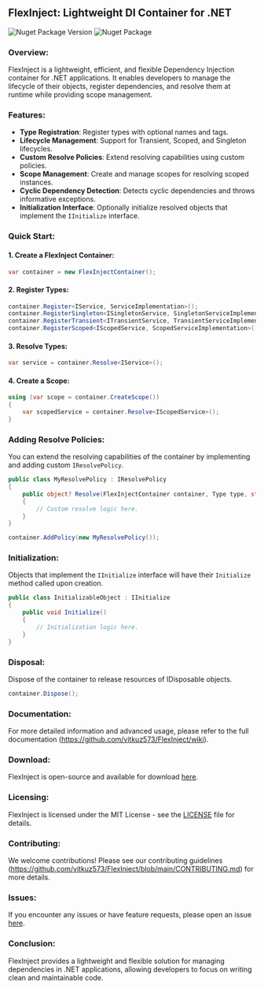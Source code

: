 ## FlexInject: Lightweight DI Container for .NET

![Nuget Package Version](https://img.shields.io/nuget/v/FlexInject?style=for-the-badge)
![Nuget Package](https://img.shields.io/nuget/dt/FlexInject?style=for-the-badge)

### Overview:
FlexInject is a lightweight, efficient, and flexible Dependency Injection container for .NET applications. It enables developers to manage the lifecycle of their objects, register dependencies, and resolve them at runtime while providing scope management.

### Features:
- **Type Registration**: Register types with optional names and tags.
- **Lifecycle Management**: Support for Transient, Scoped, and Singleton lifecycles.
- **Custom Resolve Policies**: Extend resolving capabilities using custom policies.
- **Scope Management**: Create and manage scopes for resolving scoped instances.
- **Cyclic Dependency Detection**: Detects cyclic dependencies and throws informative exceptions.
- **Initialization Interface**: Optionally initialize resolved objects that implement the `IInitialize` interface.

### Quick Start:

#### 1. **Create a FlexInject Container:**
```csharp
var container = new FlexInjectContainer();
```

#### 2. **Register Types:**
```csharp
container.Register<IService, ServiceImplementation>();
container.RegisterSingleton<ISingletonService, SingletonServiceImplementation>();
container.RegisterTransient<ITransientService, TransientServiceImplementation>();
container.RegisterScoped<IScopedService, ScopedServiceImplementation>();
```

#### 3. **Resolve Types:**
```csharp
var service = container.Resolve<IService>();
```

#### 4. **Create a Scope:**
```csharp
using (var scope = container.CreateScope())
{
    var scopedService = container.Resolve<IScopedService>();
}
```

### Adding Resolve Policies:
You can extend the resolving capabilities of the container by implementing and adding custom `IResolvePolicy`.

```csharp
public class MyResolvePolicy : IResolvePolicy
{
    public object? Resolve(FlexInjectContainer container, Type type, string? name, string? tag)
    {
        // Custom resolve logic here.
    }
}

container.AddPolicy(new MyResolvePolicy());
```

### Initialization:
Objects that implement the `IInitialize` interface will have their `Initialize` method called upon creation.

```csharp
public class InitializableObject : IInitialize
{
    public void Initialize()
    {
        // Initialization logic here.
    }
}
```

### Disposal:
Dispose of the container to release resources of IDisposable objects.

```csharp
container.Dispose();
```

### Documentation:
For more detailed information and advanced usage, please refer to the full documentation (https://github.com/vitkuz573/FlexInject/wiki).

### Download:
FlexInject is open-source and available for download [here](https://github.com/vitkuz573/FlexInject).

### Licensing:
FlexInject is licensed under the MIT License - see the [LICENSE](https://github.com/vitkuz573/FlexInject/blob/main/LICENSE) file for details.

### Contributing:
We welcome contributions! Please see our contributing guidelines (https://github.com/vitkuz573/FlexInject/blob/main/CONTRIBUTING.md) for more details.

### Issues:
If you encounter any issues or have feature requests, please open an issue [here](https://github.com/vitkuz573/FlexInject/issues).

### Conclusion:
FlexInject provides a lightweight and flexible solution for managing dependencies in .NET applications, allowing developers to focus on writing clean and maintainable code.
